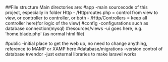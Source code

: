 ##File structure
Main directories are:
#app
-main sourcecode of this project, especially in folder Http
	- /Http/routes.php = control from view to view, or controller to controller, or both
	- /Http/Controllers = keep all controller here(for logic of the view)
#config
-configurations such as database connection(mysql) 
#resources/views
-ui goes here, e.g. 'home.blade.php' (as normal html file)

#public
-initial place to get the web up, no need to change anything, reference to MAMP or XAMP here
#database/migrations
-version control of database
#vendor
-just external libraries to make laravel works